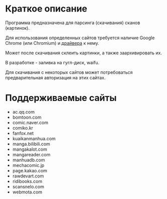 # Краткое описание

Программа предназначена для парсинга (скачивания) сканов (картинок).

Для использования определенных сайтов требуется наличие Google Chrome (или Chromium) и [драйвера]( https://chromedriver.chromium.org/downloads) к нему.

Может после скачивания склеить картинки, а также заархивировать их. 

В разработке - заливка на гугл-диск, waifu.

Для скачивания с некоторых сайтов может потребоваться предварительная авторизация на этих сайтах.

# Поддерживаемые сайты
- ac.qq.com
- bomtoon.com
- comic.naver.com
- comiko.kr
- fanfox.net
- kuaikanmanhua.com
- manga.bilibili.com
- mangakalot.com
- mangareader.com
- manhuadb.com
- mechacomic.jp
- page.kakao.com
- rawdevart.com
- ridibooks.com
- scansnelo.com
- webmota.com